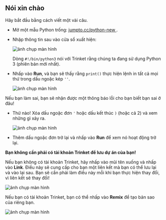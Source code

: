 ## Nói xin chào

Hãy bắt đầu bằng cách viết một vài câu.

+ Mở một mẫu Python trống: <a href="http://jumpto.cc/python-new" target="_blank"> jumpto.cc/python-new </a>.

+ Nhập thông tin sau vào cửa sổ xuất hiện:
    
    ![ảnh chụp màn hình](images/me-hi.png)
    
    Dòng ` #!/bin/python3 ` nói với Trinket rằng chúng ta đang sử dụng Python 3 (phiên bản mới nhất).

+ Nhấp vào **Run**, và bạn sẽ thấy rằng `print()` thực hiện lệnh in tất cả mọi thứ trong dấu ngoặc kép `''`.
    
    ![ảnh chụp màn hình](images/me-hi-test.png)

Nếu bạn làm sai, bạn sẽ nhận được một thông báo lỗi cho bạn biết bạn sai ở đâu!

+ Thử nào! Xóa dấu ngoặc đơn `'` hoặc dấu kết thúc `)` (hoặc cả 2) và xem những gì xảy ra.
    
    ![ảnh chụp màn hình](images/me-syntax.png)

+ Thêm dấu ngoặc đơn trở lại và nhấp vào **Run** để xem nó hoạt động trở lại.

**Bạn không cần phải có tài khoản Trinket để lưu dự án của bạn!**

Nếu bạn không có tài khoản Trinket, hãy nhấp vào mũi tên xuống và nhấp vào **Link**. Điều này sẽ cung cấp cho bạn một liên kết mà bạn có thể lưu lại và vào lại sau. Bạn sẽ cần phải làm điều này mỗi khi bạn thực hiện thay đổi, vì liên kết sẽ thay đổi!

![ảnh chụp màn hình](images/me-link.png)

Nếu bạn có tài khoản Trinket, bạn có thể nhấp vào **Remix** để tạo bản sao của riêng bạn.

![ảnh chụp màn hình](images/me-remix.png)
